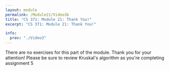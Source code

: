 ```yaml
---
layout: module
permalink: /Module21/Video3b
title: "CS 371: Module 21: Thank You!"
excerpt: "CS 371: Module 21: Thank You!"

info:
  prev: "./Video3"
---
```


There are no exercises for this part of the module.  Thank you for your attention!  Please be sure to review Kruskal's algorithm as you're completing assignment 5